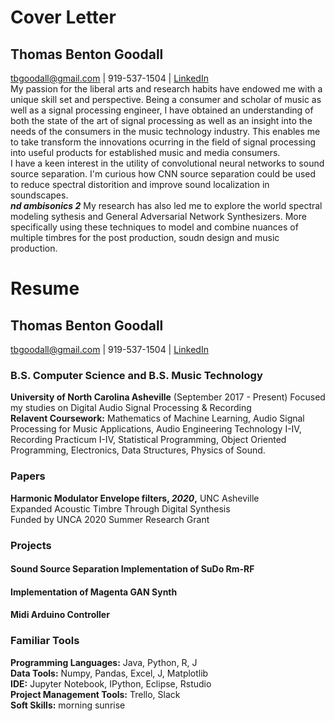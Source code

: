 # Cover Letter
## Thomas Benton Goodall
tbgoodall@gmail.com | 919-537-1504  | [LinkedIn](https://www.linkedin.com/in/thomas-goodall-a382bb127/)  
My passion for the liberal arts and research habits have endowed me with a unique skill set and perspective. Being a consumer and scholar of music as well as a signal processing engineer, I have obtained an understanding of both the state of the art of signal processing as well as an insight into the needs of the consumers in the music technology industry. This enables me to take transform the innovations ocurring in the field of signal processing into useful products for established music and media consumers.  
I have a keen interest in the utility of convolutional neural networks to sound source separation. I'm curious how CNN source separation could be used to reduce spectral distorition and improve sound localization in soundscapes.  
_**nd ambisonics 2**_
 My research has also led me to explore the world spectral modeling sythesis and General Adversarial Network Synthesizers. More specifically using these techniques to model and combine nuances of multiple timbres for the post production, soudn design and music production.
# Resume
## Thomas Benton Goodall
tbgoodall@gmail.com | 919-537-1504  | [LinkedIn](https://www.linkedin.com/in/thomas-goodall-a382bb127/)  
### B.S. Computer Science and B.S. Music Technology
**University of North Carolina Asheville** (September 2017 - Present)
Focused my studies on Digital Audio Signal Processing & Recording  
**Relavent Coursework:** Mathematics of Machine Learning, Audio Signal Processing for Music Applications, Audio Engineering Technology I-IV, Recording Practicum I-IV, Statistical Programming, Object Oriented Programming, Electronics, Data Structures, Physics of Sound.
### Papers
**Harmonic Modulator Envelope filters, _2020_,** UNC Asheville  
Expanded Acoustic Timbre Through Digital Synthesis  
Funded by UNCA 2020 Summer Research Grant
### Projects
#### Sound Source Separation Implementation of SuDo Rm-RF
#### Implementation of Magenta GAN Synth
#### Midi Arduino Controller
### Familiar Tools
**Programming Languages:** Java, Python, R, J  
**Data Tools:** Numpy, Pandas, Excel, J, Matplotlib  
**IDE:** Jupyter Notebook, IPython, Eclipse, Rstudio  
**Project Management Tools:** Trello, Slack  
**Soft Skills:** morning sunrise
